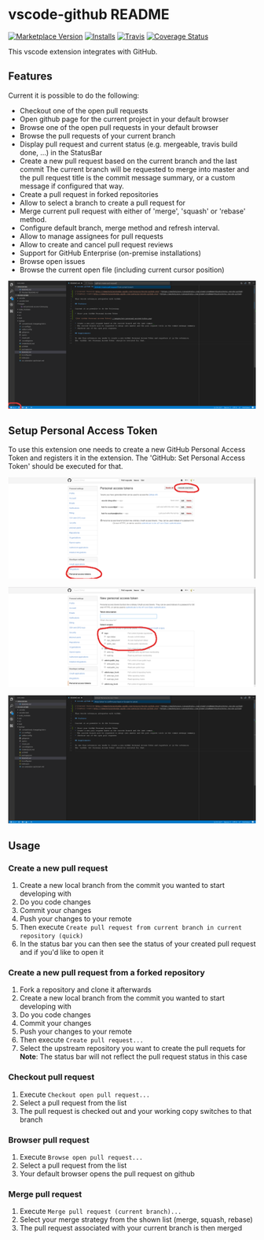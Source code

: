 # vscode-github README

[![Marketplace Version](https://vsmarketplacebadge.apphb.com/version/knisterpeter.vscode-github.svg)](https://marketplace.visualstudio.com/items?itemName=KnisterPeter.vscode-github)
[![Installs](https://vsmarketplacebadge.apphb.com/installs/knisterpeter.vscode-github.svg)](https://marketplace.visualstudio.com/items?itemName=KnisterPeter.vscode-github)
[![Travis](https://img.shields.io/travis/KnisterPeter/vscode-github.svg)](https://travis-ci.org/KnisterPeter/vscode-github)
[![Coverage Status](https://coveralls.io/repos/github/KnisterPeter/vscode-github/badge.svg?branch=master)](https://coveralls.io/github/KnisterPeter/vscode-github?branch=master)

This vscode extension integrates with GitHub.

## Features

Current it is possible to do the following:

* Checkout one of the open pull requests
* Open github page for the current project in your default browser
* Browse one of the open pull requests in your default browser
* Browse the pull requests of your current branch
* Display pull request and current status (e.g. mergeable, travis build done, ...) in the StatusBar
* Create a new pull request based on the current branch and the last commit
  The current branch will be requested to merge into master and the pull request title is the commit message summary, or a custom message if configured that way.
* Create a pull request in forked repositories
* Allow to select a branch to create a pull request for
* Merge current pull request with either of 'merge', 'squash' or 'rebase' method.
* Configure default branch, merge method and refresh interval.
* Allow to manage assignees for pull requests
* Allow to create and cancel pull request reviews
* Support for GitHub Enterprise (on-premise installations)
* Browse open issues
* Browse the current open file (including current cursor position)

![Create pull request](images/create-pull-request.png)

## Setup Personal Access Token

To use this extension one needs to create a new GitHub Personal Access Token and registers it in the extension.
The 'GitHub: Set Personal Access Token' should be executed for that.

![GitHub Personal Access Token](images/github-personal-access-token.png)

![GitHub Personal Access Token](images/github-personal-access-token2.png)

![Set GitHub Personal Access Token](images/set-personal-access-token.png)

## Usage

### Create a new pull request

1. Create a new local branch from the commit you wanted to start developing with
1. Do you code changes
1. Commit your changes
1. Push your changes to your remote
1. Then execute `Create pull request from current branch in current repository (quick)`
1. In the status bar you can then see the status of your created pull request and if you'd like to open it

### Create a new pull request from a forked repository

1. Fork a repository and clone it afterwards
1. Create a new local branch from the commit you wanted to start developing with
1. Do you code changes
1. Commit your changes
1. Push your changes to your remote
1. Then execute `Create pull request...`
1. Select the upstream repository you want to create the pull requets for  
   **Note**: The status bar will not reflect the pull request status in this case

### Checkout pull request

1. Execute `Checkout open pull request...`
1. Select a pull request from the list
1. The pull request is checked out and your working copy switches to that branch

### Browser pull request

1. Execute `Browse open pull request...`
1. Select a pull request from the list
1. Your default browser opens the pull request on github

### Merge pull request

1. Execute `Merge pull request (current branch)...`
1. Select your merge strategy from the shown list (merge, squash, rebase)
1. The pull request associated with your current branch is then merged
